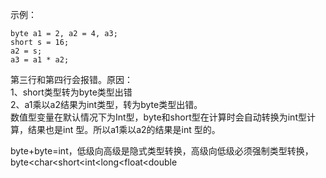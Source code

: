 示例：<br>
```
byte a1 = 2, a2 = 4, a3;
short s = 16;
a2 = s;
a3 = a1 * a2;
```
第三行和第四行会报错。原因：<br>
1、short类型转为byte类型出错<br>
2、a1乘以a2结果为int类型，转为byte类型出错。<br>
数值型变量在默认情况下为Int型，byte和short型在计算时会自动转换为int型计算，结果也是int 型。所以a1乘以a2的结果是int 型的。<br>

byte+byte=int，低级向高级是隐式类型转换，高级向低级必须强制类型转换，byte<char<short<int<long<float<double
